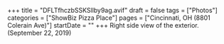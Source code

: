 +++
title = "DFLTfhczbSSKSllby9ag.avif"
draft = false
tags = ["Photos"]
categories = ["ShowBiz Pizza Place"]
pages = ["Cincinnati, OH (8801 Colerain Ave)"]
startDate = ""
+++
Right side view of the exterior. (September 22, 2019)
